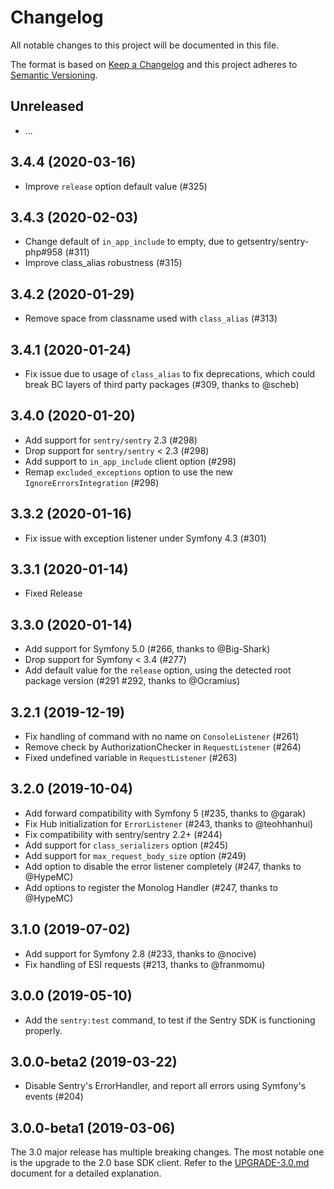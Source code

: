 # Changelog
All notable changes to this project will be documented in this file.

The format is based on [Keep a Changelog](http://keepachangelog.com/en/1.0.0/)
and this project adheres to [Semantic Versioning](http://semver.org/spec/v2.0.0.html).

## Unreleased
 - ...

## 3.4.4 (2020-03-16)
 - Improve `release` option default value (#325)

## 3.4.3 (2020-02-03)
 - Change default of `in_app_include` to empty, due to getsentry/sentry-php#958 (#311)
 - Improve class_alias robustness (#315)

## 3.4.2 (2020-01-29)
 - Remove space from classname used with `class_alias` (#313)

## 3.4.1 (2020-01-24)
 - Fix issue due to usage of `class_alias` to fix deprecations, which could break BC layers of third party packages (#309, thanks to @scheb)

## 3.4.0 (2020-01-20)
 - Add support for `sentry/sentry` 2.3 (#298)
 - Drop support for `sentry/sentry` < 2.3 (#298)
 - Add support to `in_app_include` client option (#298)
 - Remap `excluded_exceptions` option to use the new `IgnoreErrorsIntegration` (#298)

## 3.3.2 (2020-01-16)
 - Fix issue with exception listener under Symfony 4.3 (#301)

## 3.3.1 (2020-01-14)
 - Fixed Release

## 3.3.0 (2020-01-14)
 - Add support for Symfony 5.0 (#266, thanks to @Big-Shark)
 - Drop support for Symfony < 3.4 (#277)
 - Add default value for the `release` option, using the detected root package version (#291 #292, thanks to @Ocramius)

## 3.2.1 (2019-12-19)
 - Fix handling of command with no name on `ConsoleListener` (#261)
 - Remove check by AuthorizationChecker in  `RequestListener` (#264)
 - Fixed undefined variable in `RequestListener` (#263)

## 3.2.0 (2019-10-04)
 - Add forward compatibility with Symfony 5 (#235, thanks to @garak)
 - Fix Hub initialization for `ErrorListener` (#243, thanks to @teohhanhui)
 - Fix compatibility with sentry/sentry 2.2+ (#244)
 - Add support for `class_serializers` option (#245)
 - Add support for `max_request_body_size` option (#249)
 - Add option to disable the error listener completely (#247, thanks to @HypeMC)
 - Add options to register the Monolog Handler (#247, thanks to @HypeMC)

## 3.1.0 (2019-07-02)
 - Add support for Symfony 2.8 (#233, thanks to @nocive)
 - Fix handling of ESI requests (#213, thanks to @franmomu)

## 3.0.0 (2019-05-10)
 - Add the `sentry:test` command, to test if the Sentry SDK is functioning properly.

## 3.0.0-beta2 (2019-03-22)
 - Disable Sentry's ErrorHandler, and report all errors using Symfony's events (#204)

## 3.0.0-beta1 (2019-03-06)
The 3.0 major release has multiple breaking changes. The most notable one is the upgrade to the 2.0 base SDK client.
Refer to the [UPGRADE-3.0.md](https://github.com/getsentry/sentry-symfony/blob/master/UPGRADE-3.0.md) document for a
detailed explanation.
